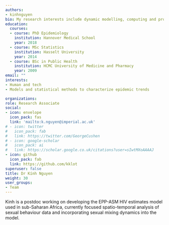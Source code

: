 ```yaml
---
authors:
- kinhnguyen
bio: My research interests include dynamic modelling, computing and programmable matter.
education:
  courses:
  - course: PhD Epidemiology
    institution: Hannover Medical School
    year: 2018
  - course: MSc Statistics
    institution: Hasselt University
    year: 2014
  - course: BSc in Public Health
    institution: HCMC University of Medicine and Pharmacy
    year: 2009
email: ""
interests:
- Human and tech
- Models and statistical methods to characterize epidemic trends

organizations:
role: Research Associate
social:
- icon: envelope
  icon_pack: fas
  link: 'mailto:k.nguyen@imperial.ac.uk'
# - icon: twitter
#   icon_pack: fab
#   link: https://twitter.com/GeorgeCushen
# - icon: google-scholar
#   icon_pack: ai
#   link: https://scholar.google.co.uk/citations?user=sIwtMXoAAAAJ
- icon: github
  icon_pack: fab
  link: https://github.com/kklot
superuser: false
title: Dr Kính Nguyen
weight: 30
user_groups:
- Team
---
```


Kinh is a postdoc working on developing the EPP-ASM HIV estimates model used in sub-Saharan Africa, currently focused spatio-temporal analysis of sexual behaviour data and incorporating sexual mixing dynamics into the model.